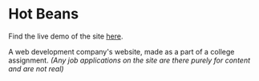 # Hot Beans
Find the live demo of the site [here](https://fedron.github.io/hot-beans/).

A web development company's website, made as a part of a college assignment.
*(Any job applications on the site are there purely for content and are not real)*
